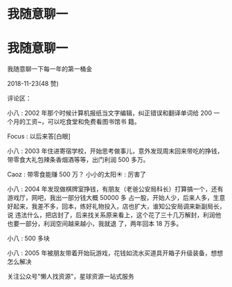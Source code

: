 # 我随意聊一

# 我随意聊一

我随意聊一下每一年的第一桶金

2018-11-23(48 赞)

评论区：

小八 : 2002 年那个时候计算机报纸当文字编辑，纠正错误和翻译单词给 200 一个月的工资~，可以吃食堂和免费看图书馆书 籍。

Focus : 以后来答[白眼]

小八 : 2003 年住进寄宿学校，开始思考做事儿，意外发现周末回来带吃的挣钱，带零食大礼包辣条香烟酒等等，出门利润 500 多万。

Caoz : 带零食能赚 500 万？ 小小的太阳☀ : 厉害了

小八 : 2004 年发现做棋牌室挣钱，有朋友（老爸公安局科长）打算搞一个，还有游戏厅，网吧，我出一部分钱大概 50000 多 占一股，开始人少，后来人多，生意好起来，我差不多，回本，练好礼物投入，店也扩大，谁知公安局调来新副局长，说 违法什么，把店封了，后来找关系原来看上，这个花了三十几万解封，利润他也要一部分，利润空间越来越小，我就退 了，两年回本 18 万多。

小八 : 500 多块

小八 : 2005 年被朋友带着开始玩游戏，花钱如流水买道具开箱子升级装备，想想怎么解决

关注公众号"懒人找资源"，星球资源一站式服务